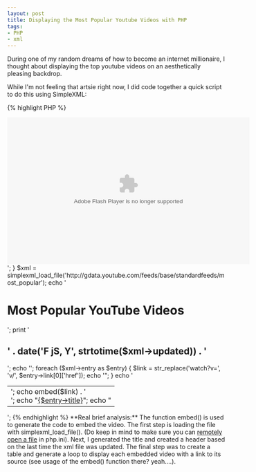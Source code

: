 ```yaml
---
layout: post
title: Displaying the Most Popular Youtube Videos with PHP
tags:
- PHP
- xml
---
```


During one of my random dreams of how to become an internet millionaire, I thought about displaying the top youtube videos on an aesthetically pleasing backdrop.

While I'm not feeling that artsie right now, I did code together a quick script to do this using SimpleXML:

{% highlight PHP %}
<?php
function embed($src)
{
    return '<object width="560" height="340"><param name="movie" value="' .
            $src . '"></param><param name="allowFullScreen" value="true"></param>
            <param name="allowscriptaccess" value="always"></param><embed src="' .
            $src . '" type="application/x-shockwave-flash" allowscriptaccess="always"
            allowfullscreen="true" width="560" height="340"></embed></object>';
}

$xml = simplexml_load_file('http://gdata.youtube.com/feeds/base/standardfeeds/most_popular');

echo '<h1>Most Popular YouTube Videos</h1>';
print '<h2>' . date('F jS, Y', strtotime($xml->updated)) . '</h2>';

echo '<table>';
foreach ($xml->entry as $entry) {
    $link = str_replace('watch?v=', 'v/', $entry->link[0]['href']);
    echo '<tr><td>';

    echo embed($link) .  '<br />';
    echo "<a href='$entry->link[0]['href']'>{$entry->title}</a>";

    echo "</td></tr>";
}
echo '</table>';
{% endhighlight %}

**Real brief analysis:** The function embed() is used to generate the code to embed the video.  The first step is loading the file with simplexml_load_file().  (Do keep in mind to make sure you can <a href="http://www.php.net/manual/en/filesystem.configuration.php#ini.allow-url-fopen">remotely open a file</a> in php.ini).  Next, I generated the title and created a header based on the last time the xml file was updated.  The final step was to create a table and generate a loop to display each embedded video with a link to its source (see usage of the embed() function there? yeah....).